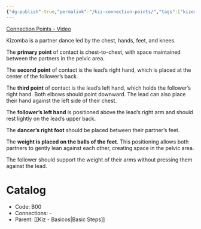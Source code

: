 ```yaml
---
{"dg-publish":true,"permalink":"/kiz-connection-points/","tags":["kizomba/step"],"created":"2024-09-16T15:54:59.385-04:00","updated":"2025-01-28T12:13:54.996-05:00"}
---
```



[Connection Points - Video](https://youtu.be/nWC_JVnaeoQ?si=be5pzx9huWRWSuLp)

Kizomba is a partner dance led by the chest, hands, feet, and knees.

The **primary point** of contact is chest-to-chest, with space maintained between the partners in the pelvic area.

The **second point** of contact is the lead’s right hand, which is placed at the center of the follower’s back.

The **third point** of contact is the lead’s left hand, which holds the follower’s right hand. Both elbows should point downward. The lead can also place their hand against the left side of their chest.

The **follower’s left hand** is positioned above the lead’s right arm and should rest lightly on the lead’s upper back.

The **dancer’s right foot** should be placed between their partner’s feet.

The **weight is placed on the balls of the feet**. This positioning allows both partners to gently lean against each other, creating space in the pelvic area.

The follower should support the weight of their arms without pressing them against the lead.

# Catalog

- Code: B00
- Connections: -
- Parent: [[Kiz - Basicos\|Basic Steps]]
